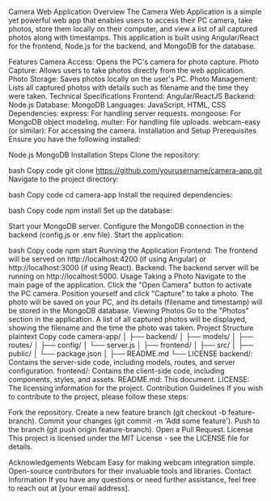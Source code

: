 Camera Web Application
Overview
The Camera Web Application is a simple yet powerful web app that enables users to access their PC camera, take photos, store them locally on their computer, and view a list of all captured photos along with timestamps. This application is built using Angular/React for the frontend, Node.js for the backend, and MongoDB for the database.

Features
Camera Access: Opens the PC's camera for photo capture.
Photo Capture: Allows users to take photos directly from the web application.
Photo Storage: Saves photos locally on the user's PC.
Photo Management: Lists all captured photos with details such as filename and the time they were taken.
Technical Specifications
Frontend: Angular/ReactJS
Backend: Node.js
Database: MongoDB
Languages: JavaScript, HTML, CSS
Dependencies:
express: For handling server requests.
mongoose: For MongoDB object modeling.
multer: For handling file uploads.
webcam-easy (or similar): For accessing the camera.
Installation and Setup
Prerequisites
Ensure you have the following installed:

Node.js
MongoDB
Installation Steps
Clone the repository:

bash
Copy code
git clone https://github.com/yourusername/camera-app.git
Navigate to the project directory:

bash
Copy code
cd camera-app
Install the required dependencies:

bash
Copy code
npm install
Set up the database:

Start your MongoDB server.
Configure the MongoDB connection in the backend (config.js or .env file).
Start the application:

bash
Copy code
npm start
Running the Application
Frontend: The frontend will be served on http://localhost:4200 (if using Angular) or http://localhost:3000 (if using React).
Backend: The backend server will be running on http://localhost:5000.
Usage
Taking a Photo
Navigate to the main page of the application.
Click the "Open Camera" button to activate the PC camera.
Position yourself and click "Capture" to take a photo.
The photo will be saved on your PC, and its details (filename and timestamp) will be stored in the MongoDB database.
Viewing Photos
Go to the "Photos" section in the application.
A list of all captured photos will be displayed, showing the filename and the time the photo was taken.
Project Structure
plaintext
Copy code
camera-app/
│
├── backend/
│   ├── models/
│   ├── routes/
│   ├── config/
│   └── server.js
│
├── frontend/
│   ├── src/
│   ├── public/
│   └── package.json
│
├── README.md
└── LICENSE
backend/: Contains the server-side code, including models, routes, and server configuration.
frontend/: Contains the client-side code, including components, styles, and assets.
README.md: This document.
LICENSE: The licensing information for the project.
Contribution Guidelines
If you wish to contribute to the project, please follow these steps:

Fork the repository.
Create a new feature branch (git checkout -b feature-branch).
Commit your changes (git commit -m 'Add some feature').
Push to the branch (git push origin feature-branch).
Open a Pull Request.
License
This project is licensed under the MIT License - see the LICENSE file for details.

Acknowledgements
Webcam Easy for making webcam integration simple.
Open-source contributors for their invaluable tools and libraries.
Contact Information
If you have any questions or need further assistance, feel free to reach out at [your email address].

